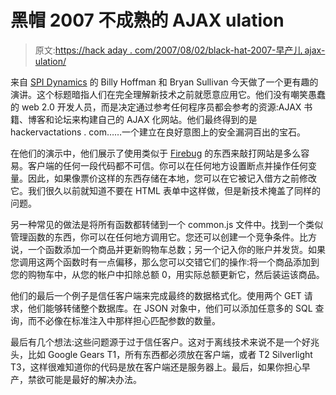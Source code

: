 # 黑帽 2007 不成熟的 AJAX ulation

> 原文:[https://hack aday . com/2007/08/02/black-hat-2007-早产儿 ajax-ulation/](https://hackaday.com/2007/08/02/black-hat-2007-premature-ajax-ulation/)

来自 [SPI Dynamics](http://www.spidynamics.com/) 的 Billy Hoffman 和 Bryan Sullivan 今天做了一个更有趣的演讲。这个标题暗指人们在完全理解新技术之前就愿意应用它。他们没有嘲笑愚蠢的 web 2.0 开发人员，而是决定通过参考任何程序员都会参考的资源:AJAX 书籍、博客和论坛来构建自己的 AJAX 化网站。他们最终得到的是 hackervactations . com……一个建立在良好意图上的安全漏洞百出的宝石。

在他们的演示中，他们展示了使用类似于 [Firebug](http://getfirebug.com/) 的东西来敲打网站是多么容易。客户端的任何一段代码都不可信。你可以在任何地方设置断点并操作任何变量。因此，如果像票价这样的东西存储在本地，您可以在它被记入借方之前修改它。我们很久以前就知道不要在 HTML 表单中这样做，但是新技术掩盖了同样的问题。

另一种常见的做法是将所有函数都转储到一个 common.js 文件中。找到一个类似管理函数的东西，你可以在任何地方调用它。您还可以创建一个竞争条件。比方说，一个函数添加一个商品并更新购物车总数；另一个记入你的账户并发货。如果您调用这两个函数时有一点偏移，那么您可以交错它们的操作:将一个商品添加到您的购物车中，从您的帐户中扣除总额 0，用实际总额更新它，然后装运该商品。

他们的最后一个例子是信任客户端来完成最终的数据格式化。使用两个 GET 请求，他们能够转储整个数据库。在 JSON 对象中，他们可以添加任意多的 SQL 查询，而不必像在标准注入中那样担心匹配参数的数量。

最后有几个想法:这些问题源于过于信任客户。这对于离线技术来说不是一个好兆头，比如 Google Gears T1，所有东西都必须放在客户端，或者 T2 Silverlight T3，这样很难知道你的代码是放在客户端还是服务器上。最后，如果你担心早产，禁欲可能是最好的解决办法。